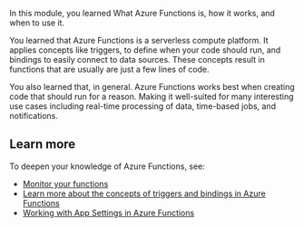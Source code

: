 In this module, you learned What Azure Functions is, how it works, and when to use it. 

You learned that Azure Functions is a serverless compute platform. It applies concepts like triggers, to define when your code should run, and bindings to easily connect to data sources. These concepts result in functions that are usually are just a few lines of code.

You also learned that, in general. Azure Functions works best when creating code that should run for a reason. Making it well-suited for many interesting use cases including real-time processing of data, time-based jobs, and notifications.  

## Learn more

To deepen your knowledge of Azure Functions, see:

- [Monitor your functions](/azure/azure-functions/functions-monitoring)
- [Learn more about the concepts of triggers and bindings in Azure Functions](/azure/azure-functions/functions-triggers-bindings)
- [Working with App Settings in Azure Functions](/azure/azure-functions/functions-how-to-use-azure-function-app-settings)
